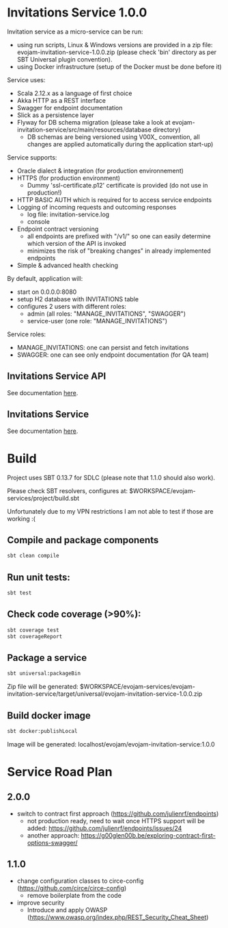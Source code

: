 # Invitations Service 1.0.0

Invitation service as a micro-service can be run:
- using run scripts, Linux & Windows versions are provided in a zip file: evojam-invitation-service-1.0.0.zip (please check 'bin' directory as per SBT Universal plugin convention).
- using Docker infrastructure (setup of the Docker must be done before it)

Service uses:
- Scala 2.12.x as a language of first choice
- Akka HTTP as a REST interface
- Swagger for endpoint documentation
- Slick as a persistence layer
- Flyway for DB schema migration (please take a look at evojam-invitation-service/src/main/resources/database directory)
	- DB schemas are being versioned using V00X_ convention, all changes are applied automatically during the application start-up)

Service supports:
- Oracle dialect & integration (for production environnement)
- HTTPS (for production environment)
	- Dummy 'ssl-certificate.p12' certificate is provided (do not use in production!)
- HTTP BASIC AUTH which is required for to access service endpoints
- Logging of incoming requests and outcoming responses
	- log file: invitation-service.log
	- console
- Endpoint contract versioning
	- all endpoints are prefixed with "/v1/" so one can easily determine which version of the API is invoked
	- minimizes the risk of "breaking changes" in already implemented endpoints
- Simple & advanced health checking

By default, application will:
- start on 0.0.0.0:8080
- setup H2 database with INVITATIONS table
- configures 2 users with different roles:
	- admin (all roles: "MANAGE_INVITATIONS", "SWAGGER")
	- service-user (one role: "MANAGE_INVITATIONS")

Service roles:
- MANAGE_INVITATIONS: one can persist and fetch invitations
- SWAGGER: one can see only endpoint documentation (for QA team)

## Invitations Service API
See documentation [here](evojam-invitation-service-api/README.md).

## Invitations Service
See documentation [here](evojam-invitation-service/README.md).

# Build

Project uses SBT 0.13.7 for SDLC (please note that 1.1.0 should also work).

Please check SBT resolvers, configures at: $WORKSPACE/evojam-services/project/build.sbt

Unfortunately due to my VPN restrictions I am not able to test if those are working :(

## Compile and package components

```bash
sbt clean compile
```

## Run unit tests:

```bash
sbt test
```

## Check code coverage (>90%):

```bash
sbt coverage test
sbt coverageReport
```

## Package a service

```bash
sbt universal:packageBin
```
Zip file will be generated: $WORKSPACE/evojam-services/evojam-invitation-service/target/universal/evojam-invitation-service-1.0.0.zip

## Build docker image

```bash
sbt docker:publishLocal
```
Image will be generated: localhost/evojam/evojam-invitation-service:1.0.0

# Service Road Plan

## 2.0.0
- switch to contract first approach (https://github.com/julienrf/endpoints)
	- not production ready, need to wait once HTTPS support will be added: https://github.com/julienrf/endpoints/issues/24
	- another approach: https://g00glen00b.be/exploring-contract-first-options-swagger/

## 1.1.0
- change configuration classes to circe-config (https://github.com/circe/circe-config)
	- remove boilerplate from the code
- improve security
	- Introduce and apply OWASP (https://www.owasp.org/index.php/REST_Security_Cheat_Sheet)
